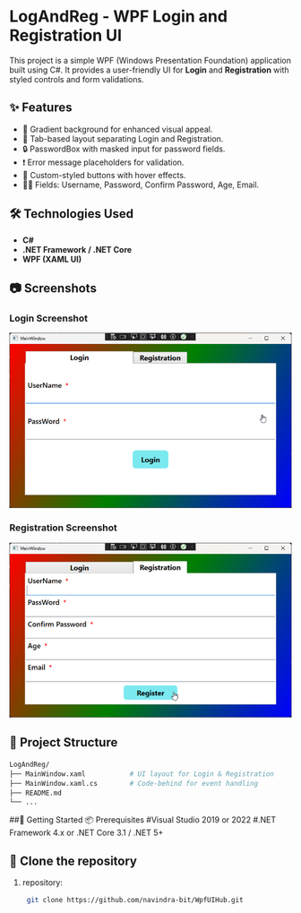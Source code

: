 # LogAndReg - WPF Login and Registration UI

This project is a simple WPF (Windows Presentation Foundation) application built using C#. It provides a user-friendly UI for **Login** and **Registration** with styled controls and form validations.

## ✨ Features

- 🌈 Gradient background for enhanced visual appeal.
- 🧾 Tab-based layout separating Login and Registration.
- 🔒 PasswordBox with masked input for password fields.
- ❗ Error message placeholders for validation.
- 🎨 Custom-styled buttons with hover effects.
- 🧑‍💻 Fields: Username, Password, Confirm Password, Age, Email.

## 🛠 Technologies Used

- **C#**
- **.NET Framework / .NET Core**
- **WPF (XAML UI)**

## 📷 Screenshots

### Login Screenshot  
![Login Screenshot](https://github.com/navindra-bit/WpfUIHub/blob/main/BasicLoginRegisterUI/Preview%20img%26vid/LoginImg.png?raw=true)

### Registration Screenshot  
![Registration Screenshot](https://github.com/navindra-bit/WpfUIHub/blob/main/BasicLoginRegisterUI/Preview%20img%26vid/RegisterImg.png?raw=true)



## 🧩 Project Structure

```bash
LogAndReg/
├── MainWindow.xaml           # UI layout for Login & Registration
├── MainWindow.xaml.cs        # Code-behind for event handling
├── README.md
└── ...
```
##🚀 Getting Started
📦 Prerequisites
 #Visual Studio 2019 or 2022
 #.NET Framework 4.x or .NET Core 3.1 / .NET 5+

## 🧪 Clone the repository
1. repository:
   ```bash
    git clone https://github.com/navindra-bit/WpfUIHub.git



